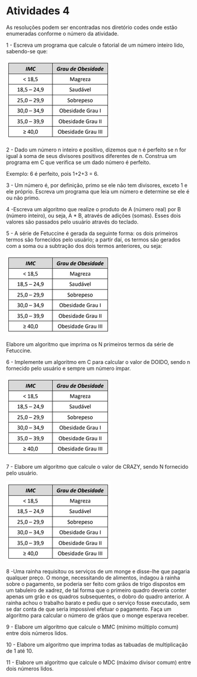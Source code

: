 <h1>Atividades 4 </h1>

<p> As resoluções podem ser encontradas nos diretório codes onde estão enumeradas conforme o número da atividade. </p>

<p>1 - Escreva um programa que calcule o fatorial de um número inteiro lido, sabendo-se que:   </p>

![alt text](https://github.com/souza10v/Exercicios-em-C/blob/main/activities2/images/03.jpg?raw=true)

<p>2 - Dado um número n inteiro e positivo, dizemos que n é perfeito se n for igual à soma de seus divisores  positivos diferentes de n. Construa um programa em C que verifica se um dado número é perfeito.     </p>
<p> Exemplo: 6 é perfeito, pois 1+2+3 = 6.  </p>
 

<p>3 - Um número é, por definição, primo se ele não tem divisores, exceto 1 e ele próprio. Escreva um  programa que leia um número e determine se ele é ou não primo.   </p>

<p>4 -Escreva um algoritmo que realize o produto de A (número real) por B (número inteiro), ou seja, A * B, através de adições (somas). Esses dois valores são passados pelo usuário através do teclado.</p>

<p>5 - A série de Fetuccine é gerada da seguinte forma: os dois primeiros termos são fornecidos pelo usuário; a partir daí, os termos são gerados com a soma ou a subtração dos dois termos anteriores, ou seja:</p>

![alt text](https://github.com/souza10v/Exercicios-em-C/blob/main/activities2/images/03.jpg?raw=true)

<p> Elabore um algoritmo que imprima os N primeiros termos da série de Fetuccine.</p>

<p>6 - Implemente um algoritmo em C para calcular o valor de DOIDO, sendo n fornecido pelo usuário e sempre um número ímpar. </p>

![alt text](https://github.com/souza10v/Exercicios-em-C/blob/main/activities2/images/03.jpg?raw=true)

<p>7 - Elabore um algoritmo que calcule o valor de CRAZY, sendo N fornecido pelo usuário. </p>

![alt text](https://github.com/souza10v/Exercicios-em-C/blob/main/activities2/images/03.jpg?raw=true)

<p>8 -Uma rainha requisitou os serviços de um monge e disse-lhe que pagaria qualquer preço. O monge, necessitando de alimentos, indagou à rainha sobre o pagamento, se poderia ser feito com grãos de trigo dispostos em um tabuleiro de xadrez, de tal forma que o primeiro quadro deveria conter apenas um grão e os quadros subsequentes, o dobro do quadro anterior. A rainha achou o trabalho barato e pediu que o serviço fosse executado, sem se dar conta de que seria impossível efetuar o pagamento. Faça um algoritmo para calcular o número de grãos que o monge esperava receber. </p>

<p>9 - Elabore um algoritmo que calcule o MMC (mínimo múltiplo comum) entre dois números lidos.</p>

<p>10 - Elabore um algoritmo que imprima todas as tabuadas de multiplicação de 1 até 10.</p>

<p>11 - Elabore um algoritmo que calcule o MDC (máximo divisor comum) entre dois números lidos. </p>
